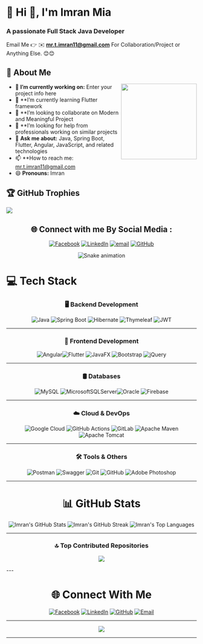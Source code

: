 # 💫 Hi 👋, I'm Imran Mia



### A passionate Full Stack Java Developer




Email Me 👉 ✉️ **mr.t.imran11@gmail.com** For Collaboration/Project or Anything Else. 😊😊

## 🧠 About Me

<img src="https://media.giphy.com/media/K5kfQExKk731K/giphy.gif" width="200px" align="right" alt="">

- 🔭 **I’m currently working on:** Enter your project info here
- 🌱 **I’m currently learning Flutter framework
- 👯 **I’m looking to collaborate on Modern and Meaningful Project
- 🤔 **I’m looking for help from professionals working on similar projects
- 💬 **Ask me about:** Java, Spring Boot, Flutter, Angular, JavaScript, and related technologies 
- 📫 **How to reach me: mr.t.imran11@gmail.com
- 😄 **Pronouns:** Imran 
  


## 🏆 GitHub Trophies
![](https://github-profile-trophy.vercel.app/?username=smimran64&theme=radical&no-frame=false&no-bg=true&margin-w=4)


<div align="center">

## 🌐 Connect with me By Social Media :
[![Facebook](https://img.shields.io/badge/Facebook-%231877F2.svg?logo=Facebook&logoColor=white)](https://facebook.com/xiyanahmed.imran) [![LinkedIn](https://img.shields.io/badge/LinkedIn-%230077B5.svg?logo=linkedin&logoColor=white)](https://linkedin.com/in/md-imran-mia-789bb8370) [![email](https://img.shields.io/badge/Email-D14836?logo=gmail&logoColor=white)](mailto:mr.t.imran11@gmail.com) [![GitHub](https://img.shields.io/badge/GitHub-100000?style=for-the-badge&logo=github&logoColor=white)](https://github.com/smimran64)

</div>

<!-- Snake Game Repo View -->

<div align="center">
  <img src="https://profile-readme-generator.com/assets/snake.svg" alt="Snake animation" />
</div>

# 💻 Tech Stack

<div align="center">

### 🖥️ Backend Development



![Java](https://img.shields.io/badge/java-%23ED8B00.svg?style=for-the-badge&logo=openjdk&logoColor=white) ![Spring Boot](https://img.shields.io/badge/springboot-%236DB33F.svg?style=for-the-badge&logo=springboot&logoColor=white) ![Hibernate](https://img.shields.io/badge/Hibernate-59666C?style=for-the-badge&logo=Hibernate&logoColor=white) ![Thymeleaf](https://img.shields.io/badge/Thymeleaf-%23005C0F.svg?style=for-the-badge&logo=Thymeleaf&logoColor=white)  ![JWT](https://img.shields.io/badge/JWT-black?style=for-the-badge&logo=JSON%20web%20tokens)

  </div>



---
<div align="center">


### 🎨 Frontend Development



![Angular](https://img.shields.io/badge/angular-%23DD0031.svg?style=for-the-badge&logo=angular&logoColor=white)![Flutter](https://img.shields.io/badge/Flutter-%2302569B.svg?style=for-the-badge&logo=Flutter&logoColor=white)  ![JavaFX](https://img.shields.io/badge/javafx-%23FF0000.svg?style=for-the-badge&logo=javafx&logoColor=white)  ![Bootstrap](https://img.shields.io/badge/bootstrap-%238511FA.svg?style=for-the-badge&logo=bootstrap&logoColor=white)  ![jQuery](https://img.shields.io/badge/jquery-%230769AD.svg?style=for-the-badge&logo=jquery&logoColor=white)  

</div>
 
 

---
<div align="center">


### 🛢️ Databases



![MySQL](https://img.shields.io/badge/mysql-4479A1.svg?style=for-the-badge&logo=mysql&logoColor=white) ![MicrosoftSQLServer](https://img.shields.io/badge/Microsoft%20SQL%20Server-CC2927?style=for-the-badge&logo=microsoft%20sql%20server&logoColor=white)![Oracle](https://img.shields.io/badge/Oracle-F80000?style=for-the-badge&logo=oracle&logoColor=white)   ![Firebase](https://img.shields.io/badge/firebase-%23039BE5.svg?style=for-the-badge&logo=firebase)  
 

 </div>

---

<div align="center">


### ☁️ Cloud & DevOps



![Google Cloud](https://img.shields.io/badge/GoogleCloud-%234285F4.svg?style=for-the-badge&logo=google-cloud&logoColor=white)  ![GitHub Actions](https://img.shields.io/badge/github%20actions-%232671E5.svg?style=for-the-badge&logo=githubactions&logoColor=white) ![GitLab](https://img.shields.io/badge/gitlab-%23181717.svg?style=for-the-badge&logo=gitlab&logoColor=white)  ![Apache Maven](https://img.shields.io/badge/Apache%20Maven-C71A36?style=for-the-badge&logo=Apache%20Maven&logoColor=white) ![Apache Tomcat](https://img.shields.io/badge/apache%20tomcat-%23F8DC75.svg?style=for-the-badge&logo=apache-tomcat&logoColor=black) 
  
</div>
 
 

---
<div align="center">


### 🛠️ Tools & Others



![Postman](https://img.shields.io/badge/Postman-FF6C37?style=for-the-badge&logo=postman&logoColor=white)  ![Swagger](https://img.shields.io/badge/-Swagger-%23Clojure?style=for-the-badge&logo=swagger&logoColor=white)  ![Git](https://img.shields.io/badge/git-%23F05033.svg?style=for-the-badge&logo=git&logoColor=white)  ![GitHub](https://img.shields.io/badge/github-%23121011.svg?style=for-the-badge&logo=github&logoColor=white)  ![Adobe Photoshop](https://img.shields.io/badge/adobe%20photoshop-%2331A8FF.svg?style=for-the-badge&logo=adobe%20photoshop&logoColor=white)  

</div>



---

<div align="center">


# 📊 GitHub Stats



![Imran's GitHub Stats](https://github-readme-stats.vercel.app/api?username=smimran64&theme=radical&hide_border=false&include_all_commits=true&count_private=true) 
![Imran's GitHub Streak](https://nirzak-streak-stats.vercel.app/?user=smimran64&theme=radical&hide_border=false) 
![Imran's Top Languages](https://github-readme-stats.vercel.app/api/top-langs/?username=smimran64&theme=radical&hide_border=false&include_all_commits=true&count_private=true&layout=compact)  



</div>

---

<div align="center">
  
### 🔝 Top Contributed Repositories


![](https://github-contributor-stats.vercel.app/api?username=smimran64&limit=5&theme=radical&combine_all_yearly_contributions=true)

</div>
---

<div align="center">


# 🌐 Connect With Me  

  
[![Facebook](https://img.shields.io/badge/Facebook-%231877F2.svg?style=for-the-badge&logo=Facebook&logoColor=white)](https://facebook.com/xiyanahmed.imran)  [![LinkedIn](https://img.shields.io/badge/LinkedIn-%230077B5.svg?style=for-the-badge&logo=linkedin&logoColor=white)](https://linkedin.com/in/md-imran-mia-789bb8370)  [![GitHub](https://img.shields.io/badge/GitHub-100000?style=for-the-badge&logo=github&logoColor=white)](https://github.com/smimran64) [![Email](https://img.shields.io/badge/Email-D14836?style=for-the-badge&logo=gmail&logoColor=white)](mailto:mr.t.imran11@gmail.com) 

</div>
  

---



<p align="center">
  <a href="https://buymeacoffee.com/smimran64">
    <img src="https://img.shields.io/badge/Buy%20Me%20a%20Coffee-ffdd00?style=for-the-badge&logo=buy-me-a-coffee&logoColor=black" />
  </a>
</p>

---


  
<!-- Proudly created with GPRM ( https://gprm.itsvg.in ) -->
